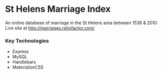 # St Helens Marriage Index

An online database of marriage in the St Helens area between 1536 &amp; 2010
Live site at http://marriages.ratiofactor.com/

### Key Technologies

- Express
- MySQL
- Handlebars
- MaterializeCSS
